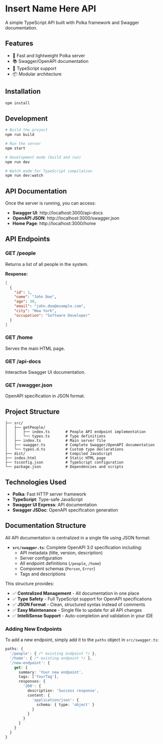 # Insert Name Here API

A simple TypeScript API built with Polka framework and Swagger documentation.

## Features

- 🚀 Fast and lightweight Polka server
- 📚 Swagger/OpenAPI documentation
- 🔧 TypeScript support
- 📦 Modular architecture

## Installation

```bash
npm install
```

## Development

```bash
# Build the project
npm run build

# Run the server
npm start

# Development mode (build and run)
npm run dev

# Watch mode for TypeScript compilation
npm run dev:watch
```

## API Documentation

Once the server is running, you can access:

- **Swagger UI**: http://localhost:3000/api-docs
- **OpenAPI JSON**: http://localhost:3000/swagger.json
- **Home Page**: http://localhost:3000/home

## API Endpoints

### GET /people

Returns a list of all people in the system.

**Response:**

```json
[
  {
    "id": 1,
    "name": "John Doe",
    "age": 30,
    "email": "john.doe@example.com",
    "city": "New York",
    "occupation": "Software Developer"
  }
]
```

### GET /home

Serves the main HTML page.

### GET /api-docs

Interactive Swagger UI documentation.

### GET /swagger.json

OpenAPI specification in JSON format.

## Project Structure

```
├── src/
│   ├── getPeople/
│   │   ├── index.ts       # People API endpoint implementation
│   │   └── types.ts       # Type definitions
│   ├── index.ts           # Main server file
│   ├── swagger.ts         # Complete Swagger/OpenAPI documentation
│   └── types.d.ts         # Custom type declarations
├── dist/                  # Compiled JavaScript
├── index.html             # Static HTML page
├── tsconfig.json          # TypeScript configuration
└── package.json           # Dependencies and scripts
```

## Technologies Used

- **Polka**: Fast HTTP server framework
- **TypeScript**: Type-safe JavaScript
- **Swagger UI Express**: API documentation
- **Swagger JSDoc**: OpenAPI specification generation

## Documentation Structure

All API documentation is centralized in a single file using JSON format:

- **`src/swagger.ts`**: Complete OpenAPI 3.0 specification including:
  - API metadata (title, version, description)
  - Server configuration
  - All endpoint definitions (`/people`, `/home`)
  - Component schemas (`Person`, `Error`)
  - Tags and descriptions

This structure provides:

- ✅ **Centralized Management** - All documentation in one place
- ✅ **Type Safety** - Full TypeScript support for OpenAPI specifications
- ✅ **JSON Format** - Clean, structured syntax instead of comments
- ✅ **Easy Maintenance** - Single file to update for all API changes
- ✅ **IntelliSense Support** - Auto-completion and validation in your IDE

### Adding New Endpoints

To add a new endpoint, simply add it to the `paths` object in `src/swagger.ts`:

```typescript
paths: {
  '/people': { /* existing endpoint */ },
  '/home': { /* existing endpoint */ },
  '/new-endpoint': {
    get: {
      summary: 'Your new endpoint',
      tags: ['YourTag'],
      responses: {
        '200': {
          description: 'Success response',
          content: {
            'application/json': {
              schema: { type: 'object' }
            }
          }
        }
      }
    }
  }
}
```
